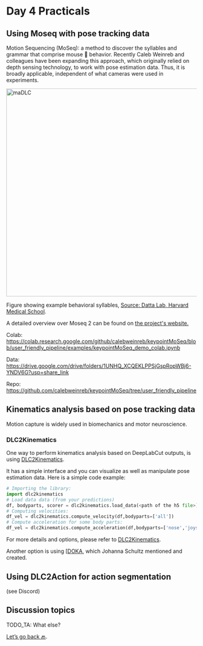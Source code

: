 # Day 4 Practicals

## Using Moseq with pose tracking data

Motion Sequencing (MoSeq): a method to discover the syllables and grammar that comprise mouse 🐁 behavior. Recently Caleb Weinreb and colleagues have been expanding this approach, which originally relied on depth sensing technology, to work with pose estimation data. Thus, it is broadly applicable, independent of what cameras were used in experiments.

<img src="https://dattalab.github.io/moseq2-website/images/crowd_movie_example.gif?format=2500w" width="550" title="maDLC" alt="maDLC" align="center" vspace = "0">

Figure showing example behavioral syllables, [Source: Datta Lab, Harvard Medical School](https://dattalab.github.io/moseq2-website/index.html).

A detailed overview over Moseq 2 can be found on <a href="https://dattalab.github.io/moseq2-website/index.html" target="_blank">the project's website.</a>

Colab: https://colab.research.google.com/github/calebweinreb/keypointMoSeq/blob/user_friendly_pipeline/examples/keypointMoSeq_demo_colab.ipynb

Data: https://drive.google.com/drive/folders/1UNHQ_XCQEKLPPSjGspRopWBj6-YNDV6G?usp=share_link

Repo: https://github.com/calebweinreb/keypointMoSeq/tree/user_friendly_pipeline


## Kinematics analysis based on pose tracking data

Motion capture is widely used in biomechanics and motor neuroscience.

### DLC2Kinematics

One way to perform kinematics analysis based on DeepLabCut outputs, is using <a href="https://github.com/AdaptiveMotorControlLab/DLC2Kinematics" target="_blank">DLC2Kinematics</a>.

It has a simple interface and you can visualize as well as manipulate pose estimation data. Here is a simple code example:

``` python
# Importing the library:
import dlc2kinematics
# Load data data (from your predictions)
df, bodyparts, scorer = dlc2kinematics.load_data(<path of the h5 file>)
# Computing velocities:
df_vel = dlc2kinematics.compute_velocity(df,bodyparts=['all'])
# Compute acceleration for some body parts:
df_vel = dlc2kinematics.compute_acceleration(df,bodyparts=['nose','joystick'])
```

For more details and options, please refer to <a href="https://github.com/AdaptiveMotorControlLab/DLC2Kinematics" target="_blank">DLC2Kinematics</a>.

Another option is using [<a href="https://github.com/JojoReikun/ClimbingLizardDLCAnalysis" target="_blank">DOKA</a>, which Johanna Schultz mentioned and created.

## Using DLC2Action for action segmentation

(see Discord)

## Discussion topics

TODO_TA: What else?


[Let’s go back 🔙](../README.md).
